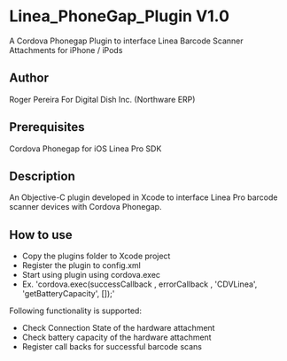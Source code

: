 Linea_PhoneGap_Plugin V1.0
=====================

A Cordova Phonegap Plugin to interface Linea Barcode Scanner Attachments for iPhone / iPods 

## Author
Roger Pereira For Digital Dish Inc. (Northware ERP)

## Prerequisites
Cordova Phonegap for iOS
Linea Pro SDK

## Description
An Objective-C plugin developed in Xcode to interface Linea Pro barcode scanner devices with Cordova Phonegap. 

## How to use
- Copy the plugins folder to Xcode project
- Register the plugin to config.xml 
- Start using plugin using cordova.exec
- Ex. 'cordova.exec(successCallback , errorCallback , 'CDVLinea', 'getBatteryCapacity', []);'

Following functionality is supported:
- Check Connection State of the hardware attachment
- Check battery capacity of the hardware attachment
- Register call backs for successful barcode scans
